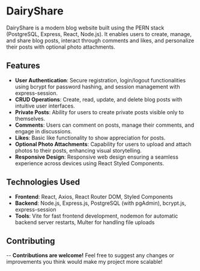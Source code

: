 # DairyShare

DairyShare is a modern blog website built using the PERN stack (PostgreSQL, Express, React, Node.js). It enables users to create, manage, and share blog posts, interact through comments and likes, and personalize their posts with optional photo attachments.

## Features

- **User Authentication**: Secure registration, login/logout functionalities using bcrypt for password hashing, and session management with express-session.
- **CRUD Operations**: Create, read, update, and delete blog posts with intuitive user interfaces.
- **Private Posts**: Ability for users to create private posts visible only to themselves.
- **Comments**: Users can comment on posts, manage their comments, and engage in discussions.
- **Likes**: Basic like functionality to show appreciation for posts.
- **Optional Photo Attachments**: Capability for users to upload and attach photos to their posts, enhancing visual storytelling.
- **Responsive Design**: Responsive web design ensuring a seamless experience across devices using React Styled Components.

## Technologies Used

- **Frontend**: React, Axios, React Router DOM, Styled Components
- **Backend**: Node.js, Express.js, PostgreSQL (with pgAdmin), bcrypt.js, express-session
- **Tools**: Vite for fast frontend development, nodemon for automatic backend server restarts, Multer for handling file uploads

## Contributing

-- **Contributions are welcome!**
Feel free to suggest any changes or improvements you think would make my project more scalable!
